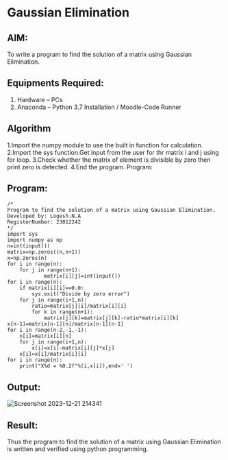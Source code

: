 # Gaussian Elimination

## AIM:
To write a program to find the solution of a matrix using Gaussian Elimination.

## Equipments Required:
1. Hardware – PCs
2. Anaconda – Python 3.7 Installation / Moodle-Code Runner

## Algorithm
1.Import the numpy module to use the built in function for calculation.
2.Import the sys function.Get input from the user for thr matrix i and j using for loop.
3.Check whether the matrix of element is divisible by zero then print zero is detected.
4.End the program.
Program:
## Program:
```
/*
Program to find the solution of a matrix using Gaussian Elimination.
Developed by: Logesh.N.A
RegisterNumber: 23012242
*/
import sys
import numpy as np
n=int(input())
matrix=np.zeros((n,n+1))
x=np.zeros(n)
for i in range(n):
    for j in range(n+1):
            matrix[i][j]=int(input())
for i in range(n):
    if matrix[i][i]==0.0:
        sys.exit("Divide by zero error")
    for j in range(i+1,n):
        ratio=matrix[j][i]/matrix[i][i]
        for k in range(n+1):
            matrix[j][k]=matrix[j][k]-ratio*matrix[i][k]
x[n-1]=matrix[n-1][n]/matrix[n-1][n-1]
for i in range(n-2,-1,-1):
    x[i]=matrix[i][n]
    for j in range(i+1,n):
        x[i]=x[i]-matrix[i][j]*x[j]
    x[i]=x[i]/matrix[i][i]
for i in range(n):
    print("X%d = %0.2f"%(i,x[i]),end=' ')
```

## Output:
![Screenshot 2023-12-21 214341](https://github.com/Logesh051/Gaussian/assets/144979188/82535dec-acef-4a9f-9cf9-14830aa77c84)



## Result:
Thus the program to find the solution of a matrix using Gaussian Elimination is written and verified using python programming.


